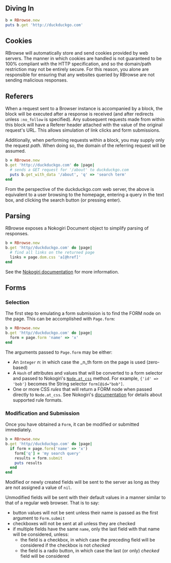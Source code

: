## Diving In

```ruby
b = RBrowse.new
puts b.get 'http://duckduckgo.com'
```


## Cookies

RBrowse will automatically store and send cookies provided by web servers. The
manner in which cookies are handled is not guaranteed to be 100% compliant with
the HTTP specification, and so the domain/path restriction may not be entirely 
secure. For this reason, you alone are responsible for ensuring that any websites 
queried by RBrowse are not sending malicious responses.


## Referers

When a request sent to a Browser instance is accompanied by a block, the block
will be executed after a response is received (and after redirects unless
`:no_follow` is specified). Any subsequent requests made from within this block
will have a Referer header attached with the value of the original request's URL.
This allows simulation of link clicks and form submissions.

Additionally, when performing requests within a block, you may supply only the
request _path_. When doing so, the domain of the referring request will be assumed.

```ruby
b = RBrowse.new
b.get 'http://duckduckgo.com' do |page|
  # sends a GET request for '/about' to duckduckgo.com
  puts b.get_with_data '/about', 'q' => 'search term'
end
```

From the perspective of the duckduckgo.com web server, the above is equivalent 
to a user browsing to the homepage, entering a query in the text box, and clicking 
the search button (or pressing enter).


## Parsing

RBrowse exposes a Nokogiri Document object to simplify parsing of responses.

```ruby
b = RBrowse.new
b.get 'http//duckduckgo.com' do |page|
  # find all links on the returned page
  links = page.dom.css 'a[@href]'
end
```

See the [Nokogiri documentation](http://nokogiri.org/) for more information.


## Forms

### Selection

The first step to emulating a form submission is to find the FORM node on the
page. This can be accomplished with `Page.form`:

```ruby
b = RBrowse.new
b.get 'http//duckduckgo.com' do |page|
  form = page.form 'name' => 'x'
end
```

The arguments passed to `Page.form` may be either:

 - An `Integer` _n_: in which case the _n_th form on the page is used (zero-
   based)
 - A `Hash` of attributes and values that will be converted to a form selector
   and passed to Nokogiri's [`Node.at_css`](http://nokogiri.org/Nokogiri/XML/Node.html#method-i-at_css)
   method. For example, `{'id' => 'bob'}` becomes the String selector `form[@id="bob"]`.
 - One or more CSS _rules_ that will return a FORM node when passed directly to 
   `Node.at_css`. See Nokogiri's [documentation](http://nokogiri.org/Nokogiri/XML/Node.html#method-i-css)
   for details about supported rule formats.


### Modification and Submission

Once you have obtained a `Form`, it can be modified or submitted immediately.

```ruby
b = RBrowse.new
b.get 'http//duckduckgo.com' do |page|
  if form = page.form('name' => 'x')
    form['q'] = 'my search query'
    results = form.submit
    puts results
  end
end
```

Modified or newly created fields will be sent to the server as long as they are not
assigned a value of `nil`.

Unmodified fields will be sent with their default values in a manner similar 
to that of a regular web browser. That is to say:

 - button values will not be sent unless their name is passed as the first
   argument to `Form.submit`
 - checkboxes will not be sent at all unless they are checked
 - if multiple fields have the same `name`, only the last field with that name
   will be considered, unless:
   - the field is a checkbox, in which case the preceding field will be 
     considered if the checkbox is not _checked_
   - the field is a radio button, in which case the last (or only) _checked_ 
     field will be considered
